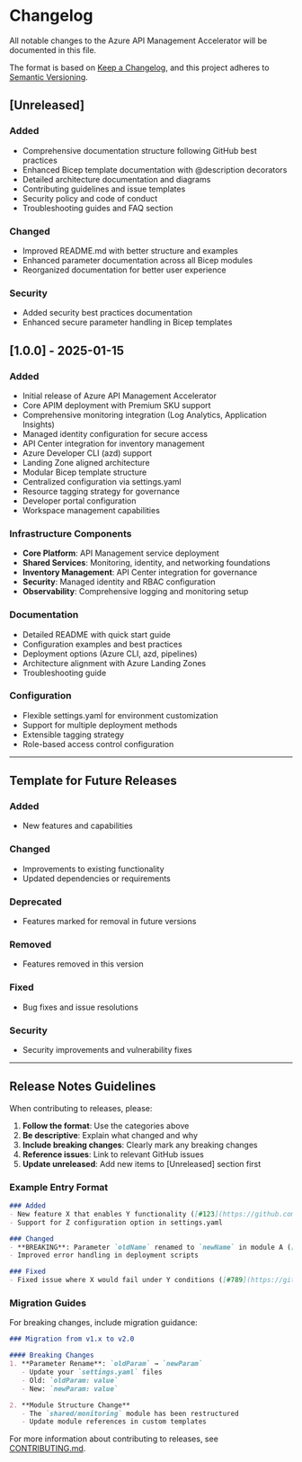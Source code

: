# Changelog

All notable changes to the Azure API Management Accelerator will be documented in this file.

The format is based on [Keep a Changelog](https://keepachangelog.com/en/1.0.0/),
and this project adheres to [Semantic Versioning](https://semver.org/spec/v2.0.0.html).

## [Unreleased]

### Added
- Comprehensive documentation structure following GitHub best practices
- Enhanced Bicep template documentation with @description decorators
- Detailed architecture documentation and diagrams
- Contributing guidelines and issue templates
- Security policy and code of conduct
- Troubleshooting guides and FAQ section

### Changed
- Improved README.md with better structure and examples
- Enhanced parameter documentation across all Bicep modules
- Reorganized documentation for better user experience

### Security
- Added security best practices documentation
- Enhanced secure parameter handling in Bicep templates

## [1.0.0] - 2025-01-15

### Added
- Initial release of Azure API Management Accelerator
- Core APIM deployment with Premium SKU support
- Comprehensive monitoring integration (Log Analytics, Application Insights)
- Managed identity configuration for secure access
- API Center integration for inventory management
- Azure Developer CLI (azd) support
- Landing Zone aligned architecture
- Modular Bicep template structure
- Centralized configuration via settings.yaml
- Resource tagging strategy for governance
- Developer portal configuration
- Workspace management capabilities

### Infrastructure Components
- **Core Platform**: API Management service deployment
- **Shared Services**: Monitoring, identity, and networking foundations
- **Inventory Management**: API Center integration for governance
- **Security**: Managed identity and RBAC configuration
- **Observability**: Comprehensive logging and monitoring setup

### Documentation
- Detailed README with quick start guide
- Configuration examples and best practices
- Deployment options (Azure CLI, azd, pipelines)
- Architecture alignment with Azure Landing Zones
- Troubleshooting guide

### Configuration
- Flexible settings.yaml for environment customization
- Support for multiple deployment methods
- Extensible tagging strategy
- Role-based access control configuration

---

## Template for Future Releases

### Added
- New features and capabilities

### Changed
- Improvements to existing functionality
- Updated dependencies or requirements

### Deprecated
- Features marked for removal in future versions

### Removed
- Features removed in this version

### Fixed
- Bug fixes and issue resolutions

### Security
- Security improvements and vulnerability fixes

---

## Release Notes Guidelines

When contributing to releases, please:

1. **Follow the format**: Use the categories above
2. **Be descriptive**: Explain what changed and why
3. **Include breaking changes**: Clearly mark any breaking changes
4. **Reference issues**: Link to relevant GitHub issues
5. **Update unreleased**: Add new items to [Unreleased] section first

### Example Entry Format
```markdown
### Added
- New feature X that enables Y functionality ([#123](https://github.com/Evilazaro/APIM-Accelerator/issues/123))
- Support for Z configuration option in settings.yaml

### Changed
- **BREAKING**: Parameter `oldName` renamed to `newName` in module A ([#456](https://github.com/Evilazaro/APIM-Accelerator/issues/456))
- Improved error handling in deployment scripts

### Fixed
- Fixed issue where X would fail under Y conditions ([#789](https://github.com/Evilazaro/APIM-Accelerator/issues/789))
```

### Migration Guides

For breaking changes, include migration guidance:

```markdown
### Migration from v1.x to v2.0

#### Breaking Changes
1. **Parameter Rename**: `oldParam` → `newParam`
   - Update your `settings.yaml` files
   - Old: `oldParam: value`
   - New: `newParam: value`

2. **Module Structure Change**
   - The `shared/monitoring` module has been restructured
   - Update module references in custom templates
```

For more information about contributing to releases, see [CONTRIBUTING.md](CONTRIBUTING.md).